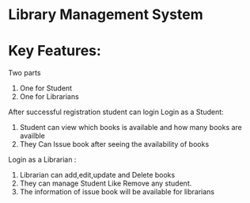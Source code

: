 # Library Management System
# Key Features:
Two parts 
 1. One for Student
 2. One for Librarians

After successful registration student can login Login as a Student:
 1. Student can view which books is available and how many books are availble
 2. They Can Issue book after seeing the availability of books

Login as a Librarian :
1. Librarian can add,edit,update and Delete books 
2. They can manage Student Like Remove any student.
3. The information of issue book will be available for librarians
